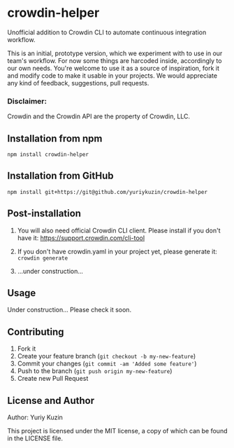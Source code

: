 # crowdin-helper

Unofficial addition to Crowdin CLI to automate continuous integration workflow.

This is an initial, prototype version, which we experiment with to use in our team's workflow. For now some things are harcoded inside, accordingly to our own needs. You're welcome to use it as a source of inspiration, fork it and modify code to make it usable in your projects. We would appreciate any kind of feedback, suggestions, pull requests.

### Disclaimer:
Crowdin and the Crowdin API are the property of Crowdin, LLC.

## Installation from npm

`npm install crowdin-helper`

## Installation from GitHub

`npm install git+https://git@github.com/yuriykuzin/crowdin-helper`

## Post-installation

1. You will also need official Crowdin CLI client. Please install if you don't have it: https://support.crowdin.com/cli-tool

2. If you don't have crowdin.yaml in your project yet, please generate it: `crowdin generate`

3. ...under construction...

## Usage

Under construction... Please check it soon.

## Contributing

1. Fork it
2. Create your feature branch (`git checkout -b my-new-feature`)
3. Commit your changes (`git commit -am 'Added some feature'`)
4. Push to the branch (`git push origin my-new-feature`)
5. Create new Pull Request

## License and Author

Author: Yuriy Kuzin

This project is licensed under the MIT license, a copy of which can be found in the LICENSE file.